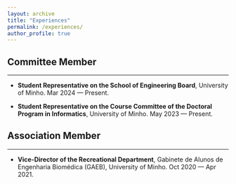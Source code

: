 ```yaml
---
layout: archive
title: "Experiences"
permalink: /experiences/
author_profile: true
---
```


## Committee Member
<hr/>

* **Student Representative on the School of Engineering Board**, University of Minho. Mar 2024 — Present.

* **Student Representative on the Course Committee of the Doctoral Program in Informatics**, University of Minho. May 2023 — Present.


## Association Member
<hr/>

* **Vice-Director of the Recreational Department**, Gabinete de Alunos de Engenharia Biomédica (GAEB), University of Minho. Oct 2020 — Apr 2021.


